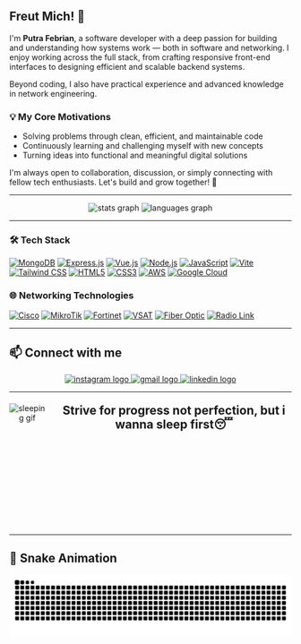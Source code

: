 ## Freut Mich! 👋
I'm **Putra Febrian**, a software developer with a deep passion for building and understanding how systems work — both in software and networking. I enjoy working across the full stack, from crafting responsive front-end interfaces to designing efficient and scalable backend systems.

Beyond coding, I also have practical experience and advanced knowledge in network engineering.

### 💡 My Core Motivations
- Solving problems through clean, efficient, and maintainable code  
- Continuously learning and challenging myself with new concepts  
- Turning ideas into functional and meaningful digital solutions  

I'm always open to collaboration, discussion, or simply connecting with fellow tech enthusiasts. Let's build and grow together! 🚀

---

<div align="center">
  <img src="https://github-readme-stats.vercel.app/api?username=febrian-tekno&hide_title=false&hide_rank=false&show_icons=true&include_all_commits=true&count_private=true&disable_animations=false&theme=dracula&locale=en&hide_border=false&custom_title=febrian-tekno%20Stats" height="150" alt="stats graph" />
  <img src="https://github-readme-stats.vercel.app/api/top-langs?username=febrian-tekno&locale=en&hide_title=false&layout=compact&card_width=320&langs_count=5&theme=dracula&hide_border=false" height="150" alt="languages graph" />
</div>

---
### 🛠️ Tech Stack
<a href="https://www.mongodb.com/"><img height="40" src="https://img.shields.io/badge/MongoDB-%2347A248?style=for-the-badge&logo=mongodb&logoColor=white" alt="MongoDB" /></a>
<a href="https://expressjs.com/"><img height="40" src="https://img.shields.io/badge/Express.js-%23000000?style=for-the-badge&logo=express&logoColor=white" alt="Express.js" /></a>
<a href="https://vuejs.org/"><img height="40" src="https://img.shields.io/badge/Vue.js-%2342B883?style=for-the-badge&logo=vue.js&logoColor=white" alt="Vue.js" /></a>
<a href="https://nodejs.org/"><img height="40" src="https://img.shields.io/badge/Node.js-%23339933?style=for-the-badge&logo=node.js&logoColor=white" alt="Node.js" /></a>
<a href="https://developer.mozilla.org/docs/Web/JavaScript"><img height="40" src="https://img.shields.io/badge/JavaScript-%23F7DF1E?style=for-the-badge&logo=javascript&logoColor=black" alt="JavaScript" /></a>
<a href="https://vitejs.dev/"><img height="40" src="https://img.shields.io/badge/Vite-%23646CFF?style=for-the-badge&logo=vite&logoColor=white" alt="Vite" /></a>
<a href="https://tailwindcss.com/"><img height="40" src="https://img.shields.io/badge/Tailwind_CSS-%2306B6D4?style=for-the-badge&logo=tailwind-css&logoColor=white" alt="Tailwind CSS" /></a>
<a href="https://developer.mozilla.org/docs/Web/HTML"><img height="40" src="https://img.shields.io/badge/HTML5-%23E34F26?style=for-the-badge&logo=html5&logoColor=white" alt="HTML5" /></a>
<a href="https://developer.mozilla.org/docs/Web/CSS"><img height="40" src="https://img.shields.io/badge/CSS3-%231572B6?style=for-the-badge&logo=css3&logoColor=white" alt="CSS3" /></a>
<a href="https://aws.amazon.com/"><img height="40" src="https://img.shields.io/badge/AWS-%23FF9900?style=for-the-badge&logo=amazonaws&logoColor=white" alt="AWS" /></a>
<a href="https://cloud.google.com/"><img height="40" src="https://img.shields.io/badge/Google_Cloud-%234285F4?style=for-the-badge&logo=google-cloud&logoColor=white" alt="Google Cloud" /></a>

### 🌐 Networking Technologies
<a href="https://www.cisco.com/"><img height="40" src="https://img.shields.io/badge/Cisco-%231BA0E2?style=for-the-badge&logo=cisco&logoColor=white" alt="Cisco" /></a>
<a href="https://mikrotik.com/"><img height="40" src="https://img.shields.io/badge/MikroTik-%23EE6133?style=for-the-badge&logo=mikrotik&logoColor=white" alt="MikroTik" /></a>
<a href="https://www.fortinet.com/"><img height="40" src="https://img.shields.io/badge/Fortinet-%23EF3E36?style=for-the-badge&logo=fortinet&logoColor=white" alt="Fortinet" /></a>
<a href="#"><img height="40" src="https://img.shields.io/badge/VSAT-%23005288?style=for-the-badge&logo=versat-systems&logoColor=white" alt="VSAT" /></a>
<a href="#"><img height="40" src="https://img.shields.io/badge/Fiber_Optic-%23FF6600?style=for-the-badge&logo=optic-fiber&logoColor=white" alt="Fiber Optic" /></a>
<a href="#"><img height="40" src="https://img.shields.io/badge/Radio_Link-%234CAF50?style=for-the-badge&logo=radio-tower&logoColor=white" alt="Radio Link" /></a>

---

<h2 align="left">📫 Connect with me</h2>
<div align="center">
  <a href="https://instagram.com/putra_febriann_" target="_blank" rel="noopener noreferrer">
    <img src="https://img.shields.io/badge/Instagram-E4405F?style=for-the-badge&logo=instagram&logoColor=white" height="40" alt="instagram logo" />
  </a>
  <a href="mailto:putraf9207@gmail.com" target="_blank" rel="noopener noreferrer">
    <img src="https://img.shields.io/badge/Gmail-D14836?style=for-the-badge&logo=gmail&logoColor=white" height="40" alt="gmail logo" />
  </a>
  <!-- <a href="https://twitch.tv/yourchannel" target="_blank" rel="noopener noreferrer">
    <img src="https://img.shields.io/badge/Twitch-9146FF?style=for-the-badge&logo=twitch&logoColor=white" height="40" alt="twitch logo" />
  </a>
  <a href="https://discord.gg/yourserver" target="_blank" rel="noopener noreferrer">
    <img src="https://img.shields.io/badge/Discord-7289DA?style=for-the-badge&logo=discord&logoColor=white" height="40" alt="discord logo" />
  </a>
   <a href="https://youtube.com/yourchannel" target="_blank" rel="noopener noreferrer">
    <img src="https://img.shields.io/badge/Youtube-FF0000?style=for-the-badge&logo=youtube&logoColor=white" height="40" alt="youtube logo" />
  </a>-->
  <a href="https://linkedin.com/in/putra-febrian" target="_blank" rel="noopener noreferrer">
    <img src="https://img.shields.io/badge/LinkedIn-0077B5?style=for-the-badge&logo=linkedin&logoColor=white" height="40" alt="linkedin logo" />
  </a> 
</div>

---
<div align="center" style="display: flex; align-items: flex-start; gap: 20px; margin-top: 20px;">
  <img src="https://gifdb.com/images/high/kobato-hanato-anime-sleeping-2asws3ydn30izv95.gif" alt="sleeping gif" height="220" />
  <h2 style="margin: 0;">Strive for progress not perfection, but i wanna sleep first😴</h2>
</div>






---
<h2>🐍 Snake Animation</h2>
<!-- Snake animation: gunakan gambar svg statis -->
<p align="center">
  <img src="https://raw.githubusercontent.com/febrian-tekno/febrian-tekno/output/snake.svg" alt="Snake animation" />
</p>
